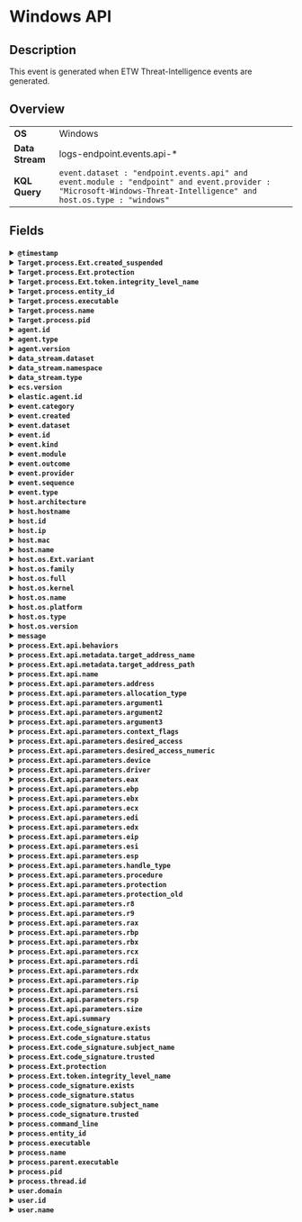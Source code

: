 # Windows API

## Description

This event is generated when ETW Threat-Intelligence events are generated.

## Overview

<table>
<tr>
<td><strong>OS</strong></td>
<td>Windows</td>
</tr>
<tr>
<td><strong>Data Stream</strong></td>
<td>logs-endpoint.events.api-*</td>
</tr>
<tr>
<td><strong>KQL Query</strong></td>
<td><code>event.dataset : "endpoint.events.api" and event.module : "endpoint" and event.provider : "Microsoft-Windows-Threat-Intelligence" and host.os.type : "windows"</code></td>
</tr>
</table>

## Fields

<details>
<summary><strong><code>@timestamp</code></strong></summary>

<p>
<table>
<tr><td><strong>Description</strong></td><td>Date/time when the event originated.  This is the date/time extracted from the event, typically representing when the event was generated by the source.  If the event source has no original timestamp, this value is typically populated by the first time the event was received by the pipeline.  Required field for all events.</td></tr>
<tr><td>Example</td><td><code>2016-05-23T08:05:34.853Z</code></td></tr>
</table>

</p>
</details>

<details>
<summary><strong><code>Target.process.Ext.created_suspended</code></strong></summary>

<p>
<table>
<tr><td><strong>Description</strong></td><td>A heuristic indicating if the CREATE_SUSPENDED flag was passed to the Win32 CreateProcess API. Not valid for direct syscalls.</td></tr>
<tr><td>Example</td><td><code>true</code></td></tr>
</table>

</p>
</details>

<details>
<summary><strong><code>Target.process.Ext.protection</code></strong></summary>

<p>
<table>
<tr><td><strong>Description</strong></td><td>Indicates the protection level of this process.  Uses the same syntax as Process Explorer. Examples include PsProtectedSignerWinTcb, PsProtectedSignerWinTcb-Light, and PsProtectedSignerWindows-Light.</td></tr>
</table>

</p>
</details>

<details>
<summary><strong><code>Target.process.Ext.token.integrity_level_name</code></strong></summary>

<p>
<table>
<tr><td><strong>Description</strong></td><td>Human readable integrity level.</td></tr>
<tr><td>Example</td><td><code>one of "system", "high", "medium", "low", "untrusted"</code></td></tr>
</table>

</p>
</details>

<details>
<summary><strong><code>Target.process.entity_id</code></strong></summary>

<p>
<table>
<tr><td><strong>Description</strong></td><td>Unique identifier for the process.  The implementation of this is specified by the data source, but some examples of what could be used here are a process-generated UUID, Sysmon Process GUIDs, or a hash of some uniquely identifying components of a process.  Constructing a globally unique identifier is a common practice to mitigate PID reuse as well as to identify a specific process over time, across multiple monitored hosts.</td></tr>
<tr><td>Example</td><td><code>c2c455d9f99375d</code></td></tr>
</table>

</p>
</details>

<details>
<summary><strong><code>Target.process.executable</code></strong></summary>

<p>
<table>
<tr><td><strong>Description</strong></td><td>Absolute path to the process executable.</td></tr>
<tr><td>Example</td><td><code>/usr/bin/ssh</code></td></tr>
</table>

</p>
</details>

<details>
<summary><strong><code>Target.process.name</code></strong></summary>

<p>
<table>
<tr><td><strong>Description</strong></td><td>Process name.  Sometimes called program name or similar.</td></tr>
<tr><td>Example</td><td><code>ssh</code></td></tr>
</table>

</p>
</details>

<details>
<summary><strong><code>Target.process.pid</code></strong></summary>

<p>
<table>
<tr><td><strong>Description</strong></td><td>Process id.</td></tr>
<tr><td>Example</td><td><code>4242</code></td></tr>
</table>

</p>
</details>

<details>
<summary><strong><code>agent.id</code></strong></summary>

<p>
<table>
<tr><td><strong>Description</strong></td><td>Unique identifier of this agent (if one exists).  Example: For Beats this would be beat.id.</td></tr>
<tr><td>Example</td><td><code>8a4f500d</code></td></tr>
</table>

</p>
</details>

<details>
<summary><strong><code>agent.type</code></strong></summary>

<p>
<table>
<tr><td><strong>Description</strong></td><td>Type of the agent.  The agent type always stays the same and should be given by the agent used. In case of Filebeat the agent would always be Filebeat also if two Filebeat instances are run on the same machine.</td></tr>
<tr><td>Example</td><td><code>endpoint</code></td></tr>
</table>

</p>
</details>

<details>
<summary><strong><code>agent.version</code></strong></summary>

<p>
<table>
<tr><td><strong>Description</strong></td><td>Version of the agent.</td></tr>
<tr><td>Example</td><td><code>6.0.0-rc2</code></td></tr>
</table>

</p>
</details>

<details>
<summary><strong><code>data_stream.dataset</code></strong></summary>

<p>
<table>
<tr><td><strong>Description</strong></td><td>Data stream dataset name.</td></tr>
<tr><td>Example</td><td><code>nginx.access</code></td></tr>
</table>

</p>
</details>

<details>
<summary><strong><code>data_stream.namespace</code></strong></summary>

<p>
<table>
<tr><td><strong>Description</strong></td><td>Data stream namespace.</td></tr>
<tr><td>Example</td><td><code>production</code></td></tr>
</table>

</p>
</details>

<details>
<summary><strong><code>data_stream.type</code></strong></summary>

<p>
<table>
<tr><td><strong>Description</strong></td><td>Data stream type.</td></tr>
<tr><td>Example</td><td><code>logs</code></td></tr>
</table>

</p>
</details>

<details>
<summary><strong><code>ecs.version</code></strong></summary>

<p>
<table>
<tr><td><strong>Description</strong></td><td>ECS version this event conforms to. `ecs.version` is a required field and must exist in all events.  When querying across multiple indices -- which may conform to slightly different ECS versions -- this field lets integrations adjust to the schema version of the events.</td></tr>
<tr><td>Example</td><td><code>1.0.0</code></td></tr>
</table>

</p>
</details>

<details>
<summary><strong><code>elastic.agent.id</code></strong></summary>

<p>
<table>
<tr><td><strong>Description</strong></td><td>Unique identifier of this elastic agent (if one exists).</td></tr>
<tr><td>Example</td><td><code>c2a9093e-e289-4c0a-aa44-8c32a414fa7a</code></td></tr>
</table>

</p>
</details>

<details>
<summary><strong><code>event.category</code></strong></summary>

<p>
<table>
<tr><td><strong>Description</strong></td><td>This is one of four ECS Categorization Fields, and indicates the second level in the ECS category hierarchy.  `event.category` represents the "big buckets" of ECS categories. For example, filtering on `event.category:process` yields all events relating to process activity. This field is closely related to `event.type`, which is used as a subcategory.  This field is an array. This will allow proper categorization of some events that fall in multiple categories.</td></tr>
<tr><td>Example</td><td><code>authentication</code></td></tr>
</table>

</p>
</details>

<details>
<summary><strong><code>event.created</code></strong></summary>

<p>
<table>
<tr><td><strong>Description</strong></td><td>`event.created` contains the date/time when the event was first read by an agent, or by your pipeline.  This field is distinct from `@timestamp` in that `@timestamp` typically contain the time extracted from the original event.  In most situations, these two timestamps will be slightly different. The difference can be used to calculate the delay between your source generating an event, and the time when your agent first processed it. This can be used to monitor your agent's or pipeline's ability to keep up with your event source.  In case the two timestamps are identical, `@timestamp` should be used.</td></tr>
<tr><td>Example</td><td><code>2016-05-23T08:05:34.857Z</code></td></tr>
</table>

</p>
</details>

<details>
<summary><strong><code>event.dataset</code></strong></summary>

<p>
<table>
<tr><td><strong>Description</strong></td><td>Name of the dataset.  If an event source publishes more than one type of log or events (e.g. access log, error log), the dataset is used to specify which one the event comes from.  It's recommended but not required to start the dataset name with the module name, followed by a dot, then the dataset name.</td></tr>
<tr><td>Example</td><td><code>apache.access</code></td></tr>
</table>

</p>
</details>

<details>
<summary><strong><code>event.id</code></strong></summary>

<p>
<table>
<tr><td><strong>Description</strong></td><td>Unique ID to describe the event.</td></tr>
<tr><td>Example</td><td><code>8a4f500d</code></td></tr>
</table>

</p>
</details>

<details>
<summary><strong><code>event.kind</code></strong></summary>

<p>
<table>
<tr><td><strong>Description</strong></td><td>This is one of four ECS Categorization Fields, and indicates the highest level in the ECS category hierarchy.  `event.kind` gives high-level information about what type of information the event contains, without being specific to the contents of the event. For example, values of this field distinguish alert events from metric events.  The value of this field can be used to inform how these kinds of events should be handled. They may warrant different retention, different access control, it may also help understand whether the data is coming in at a regular interval or not.</td></tr>
<tr><td>Example</td><td><code>alert</code></td></tr>
</table>

</p>
</details>

<details>
<summary><strong><code>event.module</code></strong></summary>

<p>
<table>
<tr><td><strong>Description</strong></td><td>Name of the module this data is coming from.  If your monitoring agent supports the concept of modules or plugins to process events of a given source (e.g. Apache logs), `event.module` should contain the name of this module.</td></tr>
<tr><td>Example</td><td><code>apache</code></td></tr>
</table>

</p>
</details>

<details>
<summary><strong><code>event.outcome</code></strong></summary>

<p>
<table>
<tr><td><strong>Description</strong></td><td>This is one of four ECS Categorization Fields, and indicates the lowest level in the ECS category hierarchy.  `event.outcome` simply denotes whether the event represents a success or a failure from the perspective of the entity that produced the event.  Note that when a single transaction is described in multiple events, each event may populate different values of `event.outcome`, according to their perspective.  Also note that in the case of a compound event (a single event that contains multiple logical events), this field should be populated with the value that best captures the overall success or failure from the perspective of the event producer.  Further note that not all events will have an associated outcome. For example, this field is generally not populated for metric events, events with `event.type:info`, or any events for which an outcome does not make logical sense.</td></tr>
<tr><td>Example</td><td><code>success</code></td></tr>
</table>

</p>
</details>

<details>
<summary><strong><code>event.provider</code></strong></summary>

<p>
<table>
<tr><td><strong>Description</strong></td><td>Source of the event.  Event transports such as Syslog or the Windows Event Log typically mention the source of an event. It can be the name of the software that generated the event (e.g. Sysmon, httpd), or of a subsystem of the operating system (kernel, Microsoft-Windows-Security-Auditing).</td></tr>
<tr><td>Example</td><td><code>kernel</code></td></tr>
</table>

</p>
</details>

<details>
<summary><strong><code>event.sequence</code></strong></summary>

<p>
<table>
<tr><td><strong>Description</strong></td><td>Sequence number of the event.  The sequence number is a value published by some event sources, to make the exact ordering of events unambiguous, regardless of the timestamp precision.</td></tr>
</table>

</p>
</details>

<details>
<summary><strong><code>event.type</code></strong></summary>

<p>
<table>
<tr><td><strong>Description</strong></td><td>This is one of four ECS Categorization Fields, and indicates the third level in the ECS category hierarchy.  `event.type` represents a categorization "sub-bucket" that, when used along with the `event.category` field values, enables filtering events down to a level appropriate for single visualization.  This field is an array. This will allow proper categorization of some events that fall in multiple event types.</td></tr>
</table>

</p>
</details>

<details>
<summary><strong><code>host.architecture</code></strong></summary>

<p>
<table>
<tr><td><strong>Description</strong></td><td>Operating system architecture.</td></tr>
<tr><td>Example</td><td><code>x86_64</code></td></tr>
</table>

</p>
</details>

<details>
<summary><strong><code>host.hostname</code></strong></summary>

<p>
<table>
<tr><td><strong>Description</strong></td><td>Hostname of the host.  It normally contains what the `hostname` command returns on the host machine.</td></tr>
</table>

</p>
</details>

<details>
<summary><strong><code>host.id</code></strong></summary>

<p>
<table>
<tr><td><strong>Description</strong></td><td>Unique host id.  As hostname is not always unique, use values that are meaningful in your environment.  Example: The current usage of `beat.name`.</td></tr>
</table>

</p>
</details>

<details>
<summary><strong><code>host.ip</code></strong></summary>

<p>
<table>
<tr><td><strong>Description</strong></td><td>Host ip addresses.</td></tr>
</table>

</p>
</details>

<details>
<summary><strong><code>host.mac</code></strong></summary>

<p>
<table>
<tr><td><strong>Description</strong></td><td>Host MAC addresses.  The notation format from RFC 7042 is suggested: Each octet (that is, 8-bit byte) is represented by two [uppercase] hexadecimal digits giving the value of the octet as an unsigned integer. Successive octets are separated by a hyphen.</td></tr>
<tr><td>Example</td><td><code>["00-00-5E-00-53-23", "00-00-5E-00-53-24"]</code></td></tr>
</table>

</p>
</details>

<details>
<summary><strong><code>host.name</code></strong></summary>

<p>
<table>
<tr><td><strong>Description</strong></td><td>Name of the host.  It can contain what hostname returns on Unix systems, the fully qualified domain name (FQDN), or a name specified by the user. The recommended value is the lowercase FQDN of the host.</td></tr>
</table>

</p>
</details>

<details>
<summary><strong><code>host.os.Ext.variant</code></strong></summary>

<p>
<table>
<tr><td><strong>Description</strong></td><td>A string value or phrase that further aid to classify or qualify the operating system (OS).  For example the distribution for a Linux OS will be entered in this field.</td></tr>
<tr><td>Example</td><td><code>Ubuntu</code></td></tr>
</table>

</p>
</details>

<details>
<summary><strong><code>host.os.family</code></strong></summary>

<p>
<table>
<tr><td><strong>Description</strong></td><td>OS family (such as redhat, debian, freebsd, windows).</td></tr>
<tr><td>Example</td><td><code>debian</code></td></tr>
</table>

</p>
</details>

<details>
<summary><strong><code>host.os.full</code></strong></summary>

<p>
<table>
<tr><td><strong>Description</strong></td><td>Operating system name, including the version or code name.</td></tr>
<tr><td>Example</td><td><code>Mac OS Mojave</code></td></tr>
</table>

</p>
</details>

<details>
<summary><strong><code>host.os.kernel</code></strong></summary>

<p>
<table>
<tr><td><strong>Description</strong></td><td>Operating system kernel version as a raw string.</td></tr>
<tr><td>Example</td><td><code>4.4.0-112-generic</code></td></tr>
</table>

</p>
</details>

<details>
<summary><strong><code>host.os.name</code></strong></summary>

<p>
<table>
<tr><td><strong>Description</strong></td><td>Operating system name, without the version.</td></tr>
<tr><td>Example</td><td><code>Mac OS X</code></td></tr>
</table>

</p>
</details>

<details>
<summary><strong><code>host.os.platform</code></strong></summary>

<p>
<table>
<tr><td><strong>Description</strong></td><td>Operating system platform (such centos, ubuntu, windows).</td></tr>
<tr><td>Example</td><td><code>darwin</code></td></tr>
</table>

</p>
</details>

<details>
<summary><strong><code>host.os.type</code></strong></summary>

<p>
<table>
<tr><td><strong>Description</strong></td><td>Use the `os.type` field to categorize the operating system into one of the broad commercial families.  If the OS you're dealing with is not listed as an expected value, the field should not be populated. Please let us know by opening an issue with ECS, to propose its addition.</td></tr>
<tr><td>Example</td><td><code>macos</code></td></tr>
</table>

</p>
</details>

<details>
<summary><strong><code>host.os.version</code></strong></summary>

<p>
<table>
<tr><td><strong>Description</strong></td><td>Operating system version as a raw string.</td></tr>
<tr><td>Example</td><td><code>10.14.1</code></td></tr>
</table>

</p>
</details>

<details>
<summary><strong><code>message</code></strong></summary>

<p>
<table>
<tr><td><strong>Description</strong></td><td>For log events the message field contains the log message, optimized for viewing in a log viewer.  For structured logs without an original message field, other fields can be concatenated to form a human-readable summary of the event.  If multiple messages exist, they can be combined into one message.</td></tr>
<tr><td>Example</td><td><code>Hello World</code></td></tr>
</table>

</p>
</details>

<details>
<summary><strong><code>process.Ext.api.behaviors</code></strong></summary>

<p>
<table>
<tr><td><strong>Description</strong></td><td>A list of observed behaviors.    "cross-process" - the observed activity was between two processes    "parent-child" - the observed activity was between a parent process and its child    "native_api" - a call was made directly to the Native API rather than the Win32 API    "direct_syscall" - a syscall instruction originated outside of the Native API layer    "proxy_call" - the call stack may indicate of a proxied API call to mask the true source    "sensitive_api" - executable non-image memory is unexpectedly calling a sensitive API    "shellcode" - suspicious executable non-image memory is calling a sensitive API    "image_hooked" - an entry in the callstack appears to have been hooked    "image_indirect_call" - an entry in the callstack was preceded by a call to a dynamically resolved function    "image_rop" - no call instruction preceded an entry in the call stack    "image_rwx" - an entry in the callstack is writable    "unbacked_rwx" - an entry in the callstack is non-image and writable    "truncated_stack" - call stack is unexpected truncated due to malicious tampering or system load    "allocate_shellcode" - a region of non-image executable memory allocated more executable memory    "execute_fluctuation" - the PAGE_EXECUTE protection is unexpectedly fluctuating    "write_fluctuation" - the PAGE_WRITE protection of executable memory is unexpectedly fluctuating    "hook_api" - a change to the memory protection of a small executable image memory region was made    "hollow_image" - a change to the memory protection of a large executable image memory region was made    "hook_unbacked" - a change to the memory protection of a small executable non-image memory was made    "hollow_unbacked" - a change to the memory protection of a large executable non-image memory was made    "guarded_code" - executable memory was unexpectedly marked as PAGE_GUARD    "hidden_code" - executable memory was unexpectedly marked as PAGE_NOACCESS    "execute_shellcode" - a region of non-image executable memory was unexpectedly transferred control    "hardware_breakpoint_set" - a hardware breakpoint was set    "rapid_background_polling" - a suspicious process which does rapid input polling via GetAsyncKeyState API was observed    "multiple_polling_processes" - multiple suspicious processes which do rapid input polling via the GetAsyncKeyState API were observed    "pid_spoofing" - The acting process details may have been spoofed to hide the true origin    "legacy_api" - a deprecated or superseded API was called</td></tr>
<tr><td>Example</td><td><code>[ "cross-process", "rapid_background_polling", "multiple_polling_processes", "native_api", "shellcode" ]</code></td></tr>
</table>

</p>
</details>

<details>
<summary><strong><code>process.Ext.api.metadata.target_address_name</code></strong></summary>

<p>
<table>
<tr><td><strong>Description</strong></td><td>The name of the memory region targeted by the API call.</td></tr>
<tr><td>Example</td><td><code>Unbacked</code></td></tr>
</table>

</p>
</details>

<details>
<summary><strong><code>process.Ext.api.metadata.target_address_path</code></strong></summary>

<p>
<table>
<tr><td><strong>Description</strong></td><td>The path of the memory region targeted by the API call.</td></tr>
<tr><td>Example</td><td><code>C:\programdata\example.dll</code></td></tr>
</table>

</p>
</details>

<details>
<summary><strong><code>process.Ext.api.name</code></strong></summary>

<p>
<table>
<tr><td><strong>Description</strong></td><td>The name of the API, usually the name of the function or system call.</td></tr>
<tr><td>Example</td><td><code>VirtualAlloc</code></td></tr>
</table>

</p>
</details>

<details>
<summary><strong><code>process.Ext.api.parameters.address</code></strong></summary>

<p>
<table>
<tr><td><strong>Description</strong></td><td>The target memory address.</td></tr>
<tr><td>Example</td><td><code>2431737462784</code></td></tr>
</table>

</p>
</details>

<details>
<summary><strong><code>process.Ext.api.parameters.allocation_type</code></strong></summary>

<p>
<table>
<tr><td><strong>Description</strong></td><td>The type of memory allocation. Corresponds to `MEMORY_BASIC_INFORMATION.State`</td></tr>
<tr><td>Example</td><td><code>COMMIT|RESERVE</code></td></tr>
</table>

</p>
</details>

<details>
<summary><strong><code>process.Ext.api.parameters.argument1</code></strong></summary>

<p>
<table>
<tr><td><strong>Description</strong></td><td>The first argument to the procedure.</td></tr>
<tr><td>Example</td><td><code>1</code></td></tr>
</table>

</p>
</details>

<details>
<summary><strong><code>process.Ext.api.parameters.argument2</code></strong></summary>

<p>
<table>
<tr><td><strong>Description</strong></td><td>The second argument to the procedure.</td></tr>
<tr><td>Example</td><td><code>2</code></td></tr>
</table>

</p>
</details>

<details>
<summary><strong><code>process.Ext.api.parameters.argument3</code></strong></summary>

<p>
<table>
<tr><td><strong>Description</strong></td><td>The third argument to the procedure.</td></tr>
<tr><td>Example</td><td><code>3</code></td></tr>
</table>

</p>
</details>

<details>
<summary><strong><code>process.Ext.api.parameters.context_flags</code></strong></summary>

<p>
<table>
<tr><td><strong>Description</strong></td><td>The bitmask of CPU registers operated on by this call. Corresponds to `CONTEXT.ContextFlags`</td></tr>
<tr><td>Example</td><td><code>1048607</code></td></tr>
</table>

</p>
</details>

<details>
<summary><strong><code>process.Ext.api.parameters.desired_access</code></strong></summary>

<p>
<table>
<tr><td><strong>Description</strong></td><td>This parameter indicates the string value of the `DesiredAccess` field  to `OpenProcess` or `OpenThread`.</td></tr>
</table>

</p>
</details>

<details>
<summary><strong><code>process.Ext.api.parameters.desired_access_numeric</code></strong></summary>

<p>
<table>
<tr><td><strong>Description</strong></td><td>This parameter indicates the numeric value of the `DesiredAccess` field passed to `OpenProcess` or `OpenThread`.</td></tr>
</table>

</p>
</details>

<details>
<summary><strong><code>process.Ext.api.parameters.device</code></strong></summary>

<p>
<table>
<tr><td><strong>Description</strong></td><td>The name of the device object.</td></tr>
<tr><td>Example</td><td><code>\Device\NPCAP</code></td></tr>
</table>

</p>
</details>

<details>
<summary><strong><code>process.Ext.api.parameters.driver</code></strong></summary>

<p>
<table>
<tr><td><strong>Description</strong></td><td>The name of the driver object.</td></tr>
<tr><td>Example</td><td><code>\Driver\npcap</code></td></tr>
</table>

</p>
</details>

<details>
<summary><strong><code>process.Ext.api.parameters.eax</code></strong></summary>

<p>
<table>
<tr><td><strong>Description</strong></td><td>The x86 EAX general purpose register. Return value in __cdecl, __stdcall, __thiscall and __fastcall.</td></tr>
<tr><td>Example</td><td><code>0</code></td></tr>
</table>

</p>
</details>

<details>
<summary><strong><code>process.Ext.api.parameters.ebp</code></strong></summary>

<p>
<table>
<tr><td><strong>Description</strong></td><td>The x86 EBP frame pointer register.</td></tr>
<tr><td>Example</td><td><code>15006644</code></td></tr>
</table>

</p>
</details>

<details>
<summary><strong><code>process.Ext.api.parameters.ebx</code></strong></summary>

<p>
<table>
<tr><td><strong>Description</strong></td><td>The x86 EBX general purpose register.</td></tr>
<tr><td>Example</td><td><code>0</code></td></tr>
</table>

</p>
</details>

<details>
<summary><strong><code>process.Ext.api.parameters.ecx</code></strong></summary>

<p>
<table>
<tr><td><strong>Description</strong></td><td>The x86 ECX general purpose register. First argument in __fastcall and __thiscall.</td></tr>
<tr><td>Example</td><td><code>0</code></td></tr>
</table>

</p>
</details>

<details>
<summary><strong><code>process.Ext.api.parameters.edi</code></strong></summary>

<p>
<table>
<tr><td><strong>Description</strong></td><td>The x86 EDI general purpose register.</td></tr>
<tr><td>Example</td><td><code>0</code></td></tr>
</table>

</p>
</details>

<details>
<summary><strong><code>process.Ext.api.parameters.edx</code></strong></summary>

<p>
<table>
<tr><td><strong>Description</strong></td><td>The x86 EDX general purpose register. Second argument in a __fastcall.</td></tr>
<tr><td>Example</td><td><code>0</code></td></tr>
</table>

</p>
</details>

<details>
<summary><strong><code>process.Ext.api.parameters.eip</code></strong></summary>

<p>
<table>
<tr><td><strong>Description</strong></td><td>The x86 EIP instruction pointer register.</td></tr>
<tr><td>Example</td><td><code>1472790528</code></td></tr>
</table>

</p>
</details>

<details>
<summary><strong><code>process.Ext.api.parameters.esi</code></strong></summary>

<p>
<table>
<tr><td><strong>Description</strong></td><td>The x86 ESI general purpose register.</td></tr>
<tr><td>Example</td><td><code>0</code></td></tr>
</table>

</p>
</details>

<details>
<summary><strong><code>process.Ext.api.parameters.esp</code></strong></summary>

<p>
<table>
<tr><td><strong>Description</strong></td><td>The x86 ESP stack pointer register.</td></tr>
<tr><td>Example</td><td><code>15007744</code></td></tr>
</table>

</p>
</details>

<details>
<summary><strong><code>process.Ext.api.parameters.handle_type</code></strong></summary>

<p>
<table>
<tr><td><strong>Description</strong></td><td>This parameter indicates whether the detected access was attempt against a process or a thread.</td></tr>
<tr><td>Example</td><td><code>process</code></td></tr>
</table>

</p>
</details>

<details>
<summary><strong><code>process.Ext.api.parameters.procedure</code></strong></summary>

<p>
<table>
<tr><td><strong>Description</strong></td><td>The memory address of the procedure or function.</td></tr>
<tr><td>Example</td><td><code>2431737462784</code></td></tr>
</table>

</p>
</details>

<details>
<summary><strong><code>process.Ext.api.parameters.protection</code></strong></summary>

<p>
<table>
<tr><td><strong>Description</strong></td><td>The memory protection for the region of pages. Corresponds to `MEMORY_BASIC_INFORMATION.Protect`</td></tr>
<tr><td>Example</td><td><code>RWX|GUARD</code></td></tr>
</table>

</p>
</details>

<details>
<summary><strong><code>process.Ext.api.parameters.protection_old</code></strong></summary>

<p>
<table>
<tr><td><strong>Description</strong></td><td>The previous memory protection returned by the API call. Corresponds to `MEMORY_BASIC_INFORMATION.Protect`</td></tr>
<tr><td>Example</td><td><code>RCX</code></td></tr>
</table>

</p>
</details>

<details>
<summary><strong><code>process.Ext.api.parameters.r8</code></strong></summary>

<p>
<table>
<tr><td><strong>Description</strong></td><td>The x64 R8 general purpose register. Third argument in a __fastcall.</td></tr>
<tr><td>Example</td><td><code>3</code></td></tr>
</table>

</p>
</details>

<details>
<summary><strong><code>process.Ext.api.parameters.r9</code></strong></summary>

<p>
<table>
<tr><td><strong>Description</strong></td><td>The x64 R9 general purpose register. Fourth argument in a __fastcall.</td></tr>
<tr><td>Example</td><td><code>4</code></td></tr>
</table>

</p>
</details>

<details>
<summary><strong><code>process.Ext.api.parameters.rax</code></strong></summary>

<p>
<table>
<tr><td><strong>Description</strong></td><td>The x64 RAX general purpose register. Return value in a __fastcall.</td></tr>
<tr><td>Example</td><td><code>0</code></td></tr>
</table>

</p>
</details>

<details>
<summary><strong><code>process.Ext.api.parameters.rbp</code></strong></summary>

<p>
<table>
<tr><td><strong>Description</strong></td><td>The x64 RBP general purpose register.</td></tr>
<tr><td>Example</td><td><code>0</code></td></tr>
</table>

</p>
</details>

<details>
<summary><strong><code>process.Ext.api.parameters.rbx</code></strong></summary>

<p>
<table>
<tr><td><strong>Description</strong></td><td>The x64 RBX general purpose register.</td></tr>
<tr><td>Example</td><td><code>0</code></td></tr>
</table>

</p>
</details>

<details>
<summary><strong><code>process.Ext.api.parameters.rcx</code></strong></summary>

<p>
<table>
<tr><td><strong>Description</strong></td><td>The x64 RCX general purpose register. First argument in a __fastcall.</td></tr>
<tr><td>Example</td><td><code>1</code></td></tr>
</table>

</p>
</details>

<details>
<summary><strong><code>process.Ext.api.parameters.rdi</code></strong></summary>

<p>
<table>
<tr><td><strong>Description</strong></td><td>The x64 RDI general purpose register.</td></tr>
<tr><td>Example</td><td><code>0</code></td></tr>
</table>

</p>
</details>

<details>
<summary><strong><code>process.Ext.api.parameters.rdx</code></strong></summary>

<p>
<table>
<tr><td><strong>Description</strong></td><td>The x64 RDX general purpose register. Second argument in a __fastcall.</td></tr>
<tr><td>Example</td><td><code>2</code></td></tr>
</table>

</p>
</details>

<details>
<summary><strong><code>process.Ext.api.parameters.rip</code></strong></summary>

<p>
<table>
<tr><td><strong>Description</strong></td><td>The x64 RIP instruction pointer register.</td></tr>
<tr><td>Example</td><td><code>140706153693184</code></td></tr>
</table>

</p>
</details>

<details>
<summary><strong><code>process.Ext.api.parameters.rsi</code></strong></summary>

<p>
<table>
<tr><td><strong>Description</strong></td><td>The x64 RSI general purpose register.</td></tr>
<tr><td>Example</td><td><code>0</code></td></tr>
</table>

</p>
</details>

<details>
<summary><strong><code>process.Ext.api.parameters.rsp</code></strong></summary>

<p>
<table>
<tr><td><strong>Description</strong></td><td>The x64 RSP stack pointer register.</td></tr>
<tr><td>Example</td><td><code>2431737462784</code></td></tr>
</table>

</p>
</details>

<details>
<summary><strong><code>process.Ext.api.parameters.size</code></strong></summary>

<p>
<table>
<tr><td><strong>Description</strong></td><td>The size.</td></tr>
<tr><td>Example</td><td><code>4096</code></td></tr>
</table>

</p>
</details>

<details>
<summary><strong><code>process.Ext.api.summary</code></strong></summary>

<p>
<table>
<tr><td><strong>Description</strong></td><td>The summary of the API call and its parameters.</td></tr>
<tr><td>Example</td><td><code>VirtualAllocEx( file.exe, NULL, 0x42000, COMMIT|RESERVE, RWX )</code></td></tr>
</table>

</p>
</details>

<details>
<summary><strong><code>process.Ext.code_signature.exists</code></strong></summary>

<p>
<table>
<tr><td><strong>Description</strong></td><td>Boolean to capture if a signature is present.</td></tr>
<tr><td>Example</td><td><code>true</code></td></tr>
</table>

</p>
</details>

<details>
<summary><strong><code>process.Ext.code_signature.status</code></strong></summary>

<p>
<table>
<tr><td><strong>Description</strong></td><td>Additional information about the certificate status.  This is useful for logging cryptographic errors with the certificate validity or trust status. Leave unpopulated if the validity or trust of the certificate was unchecked.</td></tr>
<tr><td>Example</td><td><code>ERROR_UNTRUSTED_ROOT</code></td></tr>
</table>

</p>
</details>

<details>
<summary><strong><code>process.Ext.code_signature.subject_name</code></strong></summary>

<p>
<table>
<tr><td><strong>Description</strong></td><td>Subject name of the code signer</td></tr>
<tr><td>Example</td><td><code>Microsoft Corporation</code></td></tr>
</table>

</p>
</details>

<details>
<summary><strong><code>process.Ext.code_signature.trusted</code></strong></summary>

<p>
<table>
<tr><td><strong>Description</strong></td><td>Stores the trust status of the certificate chain.  Validating the trust of the certificate chain may be complicated, and this field should only be populated by tools that actively check the status.</td></tr>
<tr><td>Example</td><td><code>true</code></td></tr>
</table>

</p>
</details>

<details>
<summary><strong><code>process.Ext.protection</code></strong></summary>

<p>
<table>
<tr><td><strong>Description</strong></td><td>Indicates the protection level of this process.  Uses the same syntax as Process Explorer. Examples include PsProtectedSignerWinTcb, PsProtectedSignerWinTcb-Light, and PsProtectedSignerWindows-Light.</td></tr>
</table>

</p>
</details>

<details>
<summary><strong><code>process.Ext.token.integrity_level_name</code></strong></summary>

<p>
<table>
<tr><td><strong>Description</strong></td><td>Human readable integrity level.</td></tr>
<tr><td>Example</td><td><code>one of "system", "high", "medium", "low", "untrusted"</code></td></tr>
</table>

</p>
</details>

<details>
<summary><strong><code>process.code_signature.exists</code></strong></summary>

<p>
<table>
<tr><td><strong>Description</strong></td><td>Boolean to capture if a signature is present.</td></tr>
<tr><td>Example</td><td><code>true</code></td></tr>
</table>

</p>
</details>

<details>
<summary><strong><code>process.code_signature.status</code></strong></summary>

<p>
<table>
<tr><td><strong>Description</strong></td><td>Additional information about the certificate status.  This is useful for logging cryptographic errors with the certificate validity or trust status. Leave unpopulated if the validity or trust of the certificate was unchecked.</td></tr>
<tr><td>Example</td><td><code>ERROR_UNTRUSTED_ROOT</code></td></tr>
</table>

</p>
</details>

<details>
<summary><strong><code>process.code_signature.subject_name</code></strong></summary>

<p>
<table>
<tr><td><strong>Description</strong></td><td>Subject name of the code signer</td></tr>
<tr><td>Example</td><td><code>Microsoft Corporation</code></td></tr>
</table>

</p>
</details>

<details>
<summary><strong><code>process.code_signature.trusted</code></strong></summary>

<p>
<table>
<tr><td><strong>Description</strong></td><td>Stores the trust status of the certificate chain.  Validating the trust of the certificate chain may be complicated, and this field should only be populated by tools that actively check the status.</td></tr>
<tr><td>Example</td><td><code>true</code></td></tr>
</table>

</p>
</details>

<details>
<summary><strong><code>process.command_line</code></strong></summary>

<p>
<table>
<tr><td><strong>Description</strong></td><td>Full command line that started the process, including the absolute path to the executable, and all arguments.  Some arguments may be filtered to protect sensitive information.</td></tr>
<tr><td>Example</td><td><code>/usr/bin/ssh -l user 10.0.0.16</code></td></tr>
</table>

</p>
</details>

<details>
<summary><strong><code>process.entity_id</code></strong></summary>

<p>
<table>
<tr><td><strong>Description</strong></td><td>Unique identifier for the process.  The implementation of this is specified by the data source, but some examples of what could be used here are a process-generated UUID, Sysmon Process GUIDs, or a hash of some uniquely identifying components of a process.  Constructing a globally unique identifier is a common practice to mitigate PID reuse as well as to identify a specific process over time, across multiple monitored hosts.</td></tr>
<tr><td>Example</td><td><code>c2c455d9f99375d</code></td></tr>
</table>

</p>
</details>

<details>
<summary><strong><code>process.executable</code></strong></summary>

<p>
<table>
<tr><td><strong>Description</strong></td><td>Absolute path to the process executable.</td></tr>
<tr><td>Example</td><td><code>/usr/bin/ssh</code></td></tr>
</table>

</p>
</details>

<details>
<summary><strong><code>process.name</code></strong></summary>

<p>
<table>
<tr><td><strong>Description</strong></td><td>Process name.  Sometimes called program name or similar.</td></tr>
<tr><td>Example</td><td><code>ssh</code></td></tr>
</table>

</p>
</details>

<details>
<summary><strong><code>process.parent.executable</code></strong></summary>

<p>
<table>
<tr><td><strong>Description</strong></td><td>Absolute path to the process executable.</td></tr>
<tr><td>Example</td><td><code>/usr/bin/ssh</code></td></tr>
</table>

</p>
</details>

<details>
<summary><strong><code>process.pid</code></strong></summary>

<p>
<table>
<tr><td><strong>Description</strong></td><td>Process id.</td></tr>
<tr><td>Example</td><td><code>4242</code></td></tr>
</table>

</p>
</details>

<details>
<summary><strong><code>process.thread.id</code></strong></summary>

<p>
<table>
<tr><td><strong>Description</strong></td><td>Thread ID.</td></tr>
<tr><td>Example</td><td><code>4242</code></td></tr>
</table>

</p>
</details>

<details>
<summary><strong><code>user.domain</code></strong></summary>

<p>
<table>
<tr><td><strong>Description</strong></td><td>Name of the directory the user is a member of.  For example, an LDAP or Active Directory domain name.</td></tr>
</table>

</p>
</details>

<details>
<summary><strong><code>user.id</code></strong></summary>

<p>
<table>
<tr><td><strong>Description</strong></td><td>Unique identifier of the user.</td></tr>
<tr><td>Example</td><td><code>S-1-5-21-202424912787-2692429404-2351956786-1000</code></td></tr>
</table>

</p>
</details>

<details>
<summary><strong><code>user.name</code></strong></summary>

<p>
<table>
<tr><td><strong>Description</strong></td><td>Short name or login of the user.</td></tr>
<tr><td>Example</td><td><code>a.einstein</code></td></tr>
</table>

</p>
</details>

